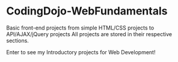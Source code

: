 CodingDojo-WebFundamentals
========

Basic front-end projects from simple HTML/CSS projects to API/AJAX/jQuery projects
All projects are stored in their respective sections. 

Enter to see my Introductory projects for Web Development!
